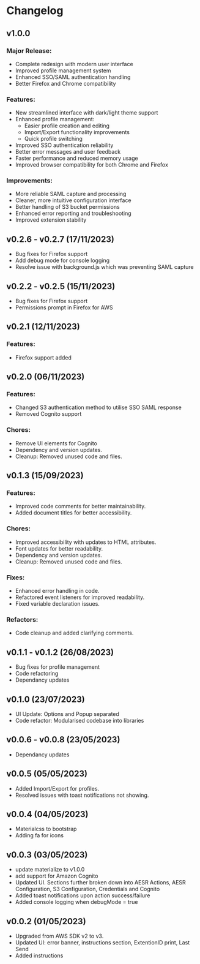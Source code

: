 Changelog
=========

## v1.0.0

### Major Release:

- Complete redesign with modern user interface
- Improved profile management system
- Enhanced SSO/SAML authentication handling
- Better Firefox and Chrome compatibility

### Features:

- New streamlined interface with dark/light theme support
- Enhanced profile management:
  - Easier profile creation and editing
  - Import/Export functionality improvements
  - Quick profile switching
- Improved SSO authentication reliability
- Better error messages and user feedback
- Faster performance and reduced memory usage
- Improved browser compatibility for both Chrome and Firefox

### Improvements:

- More reliable SAML capture and processing
- Cleaner, more intuitive configuration interface
- Better handling of S3 bucket permissions
- Enhanced error reporting and troubleshooting
- Improved extension stability

## v0.2.6 - v0.2.7  (17/11/2023)

- Bug fixes for Firefox support
- Add debug mode for console logging
- Resolve issue with background.js which was preventing SAML capture

## v0.2.2 - v0.2.5  (15/11/2023)

- Bug fixes for Firefox support
- Permissions prompt in Firefox for AWS

## v0.2.1  (12/11/2023)

### Features:

- Firefox support added

## v0.2.0  (06/11/2023)

### Features:

- Changed S3 authentication method to utilise SSO SAML response
- Removed Cognito support

### Chores:

- Remove UI elements for Cognito
- Dependency and version updates.
- Cleanup: Removed unused code and files.

## v0.1.3  (15/09/2023)

### Features:

- Improved code comments for better maintainability.
- Added document titles for better accessibility.

### Chores:

- Improved accessibility with updates to HTML attributes.
- Font updates for better readability.
- Dependency and version updates.
- Cleanup: Removed unused code and files.

### Fixes:

- Enhanced error handling in code.
- Refactored event listeners for improved readability.
- Fixed variable declaration issues.

### Refactors:

- Code cleanup and added clarifying comments.

## v0.1.1 - v0.1.2  (26/08/2023)

- Bug fixes for profile management
- Code refactoring
- Dependancy updates

## v0.1.0 (23/07/2023)

- UI Update: Options and Popup separated
- Code refactor: Modularised codebase into libraries

## v0.0.6 - v0.0.8  (23/05/2023)

- Dependancy updates

## v0.0.5 (05/05/2023)

- Added Import/Export for profiles.
- Resolved issues with toast notifications not showing.

## v0.0.4 (04/05/2023)

- Materialcss to bootstrap
- Adding fa for icons

## v0.0.3 (03/05/2023)

- update materialize to v1.0.0
- add support for Amazon Cognito
- Updated UI. Sections further broken down into AESR Actions, AESR Configuration, S3 Configuration, Credentials and Cognito
- Added toast notifications upon action success/failure
- Added console logging when debugMode = true

## v0.0.2 (01/05/2023)

- Upgraded from AWS SDK v2 to v3.
- Updated UI: error banner, instructions section, ExtentionID print, Last Send
- Added instructions
